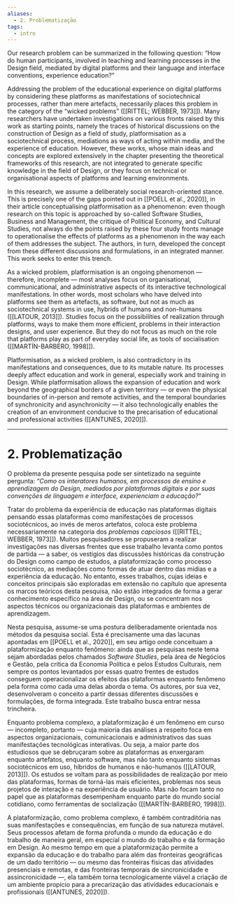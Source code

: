 ```yaml
---
aliases:
  - 2. Problematização
tags:
  - intro
---
```

Our research problem can be summarized in the following question: “How do human participants, involved in teaching and learning processes in the Design field, mediated by digital platforms and their language and interface conventions, experience education?”

Addressing the problem of the educational experience on digital platforms by considering these platforms as manifestations of sociotechnical processes, rather than mere artefacts, necessarily places this problem in the category of the “wicked problems” ([[RITTEL; WEBBER, 1973]]). Many researchers have undertaken investigations on various fronts raised by this work as starting points, namely the traces of historical discussions on the construction of Design as a field of study, platformisation as a sociotechnical process, mediations as ways of acting within media, and the experience of education. However, these works, whose main ideas and concepts are explored extensively in the chapter presenting the theoretical frameworks of this research, are not integrated to generate specific knowledge in the field of Design, or they focus on technical or organisational aspects of platforms and learning environments.

In this research, we assume a deliberately social research-oriented stance. This is precisely one of the gaps pointed out in [[POELL et al., 2020]], in their article conceptualising platformisation as a phenomenon: even though research on this topic is approached by so-called Software Studies, Business and Management, the critique of Political Economy, and Cultural Studies, not always do the points raised by these four study fronts manage to operationalise the effects of platforms as a phenomenon in the way each of them addresses the subject. The authors, in turn, developed the concept from these different discussions and formulations, in an integrated manner. This work seeks to enter this trench.

As a wicked problem, platformisation is an ongoing phenomenon — therefore, incomplete — most analyses focus on organisational, communicational, and administrative aspects of its interactive technological manifestations. In other words, most scholars who have delved into platforms see them as artefacts, as software, but not as much as sociotechnical systems in use, hybrids of humans and non-humans ([[LATOUR, 2013]]). Studies focus on the possibilities of realization through platforms, ways to make them more efficient, problems in their interaction designs, and user experience. But they do not focus as much on the role that platforms play as part of everyday social life, as tools of socialisation ([[MARTÍN-BARBERO, 1998]]).

Platformisation, as a wicked problem, is also contradictory in its manifestations and consequences, due to its mutable nature. Its processes deeply affect education and work in general, especially work and training in Design. While platformisation allows the expansion of education and work beyond the geographical borders of a given territory — or even the physical boundaries of in-person and remote activities, and the temporal boundaries of synchronicity and asynchronicity — it also technologically enables the creation of an environment conducive to the precarisation of educational and professional activities ([[ANTUNES, 2020]]).

---
# 2. Problematização
O problema da presente pesquisa pode ser sintetizado na seguinte pergunta: “_Como os interatores humanos, em processos de ensino e aprendizagem do Design, mediados por plataformas digitais e por suas convenções de linguagem e interface, experienciam a educação?_“

Tratar do problema da experiência de educação nas plataformas digitais pensando essas plataformas como manifestações de processos sociotécnicos, ao invés de meros artefatos, coloca este problema necessariamente na categoria dos _problemas capciosos_ ([[RITTEL; WEBBER, 1973]]). Muitos pesquisadores se propuseram a realizar investigações nas diversas frentes que esse trabalho levanta como pontos de partida — a saber, os vestígios das discussões históricas da construção do Design como campo de estudos, a plataformização como processo sociotécnico, as mediações como formas de atuar dentro das mídias e a experiência da educação. No entanto, esses trabalhos, cujas ideias e conceitos principais são exploradas em extensão no capítulo que apresenta os marcos teóricos desta pesquisa, não estão integrados de forma a gerar conhecimento específico na área de Design, ou se concentram nos aspectos técnicos ou organizacionais das plataformas e ambientes de aprendizagem.

Nesta pesquisa, assume-se uma postura deliberadamente orientada nos métodos da pesquisa social. Esta é precisamente uma das lacunas apontadas em [[POELL et al., 2020]], em seu artigo onde conceituam a plataformização enquanto fenômeno: ainda que as pesquisas neste tema sejam abordadas pelos chamados _Software Studies_, pela área de Negócios e Gestão, pela crítica da Economia Política e pelos Estudos Culturais, nem sempre os pontos levantados por essas quatro frentes de estudos conseguem operacionalizar os efeitos das plataformas enquanto fenômeno pela forma como cada uma delas aborda o tema. Os autores, por sua vez, desenvolveram o conceito a partir dessas diferentes discussões e formulações, de forma integrada. Este trabalho busca entrar nessa trincheira.

Enquanto problema complexo, a plataformização é um fenômeno em curso — incompleto, portanto — cuja maioria das análises a respeito foca em aspectos organizacionais, comunicacionais e administrativos das suas manifestações tecnológicas interativas. Ou seja, a maior parte dos estudiosos que se debruçaram sobre as plataformas as enxergaram enquanto artefatos, enquanto software, mas não tanto enquanto sistemas sociotécnicos em uso, híbridos de humanos e não-humanos ([[LATOUR, 2013]]). Os estudos se voltam para as possibilidades de realização por meio das plataformas, formas de torná-las mais eficientes, problemas nos seus projetos de interação e na experiência de usuário. Mas não focam tanto no papel que as plataformas desempenham enquanto parte do mundo social cotidiano, como ferramentas de socialização ([[MARTÍN-BARBERO, 1998]]).

A plataformização, como problema complexo, é também contraditória nas suas manifestações e consequências, em função de sua natureza mutável. Seus processos afetam de forma profunda o mundo da educação e do trabalho de maneira geral, em especial o mundo do trabalho e da formação em Design. Ao mesmo tempo em que a plataformização permite a expansão da educação e do trabalho para além das fronteiras geográficas de um dado território — ou mesmo das fronteiras físicas das atividades presenciais e remotas, e das fronteiras temporais de sincronicidade e assincronicidade —, ela também torna tecnologicamente viável a criação de um ambiente propício para a precarização das atividades educacionais e profissionais ([[ANTUNES, 2020]]).